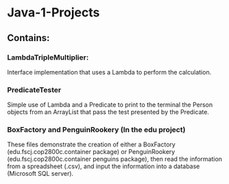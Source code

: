# Java-1-Projects

## Contains:

### LambdaTripleMultiplier: 
Interface implementation that uses a Lambda to perform the calculation.

### PredicateTester
Simple use of Lambda and a Predicate to print to the terminal the Person objects from
an ArrayList that pass the test presented by the Predicate.

### BoxFactory and PenguinRookery (In the edu project)
These files demonstrate the creation of either a BoxFactory (edu.fscj.cop2800c.container package) 
or PenguinRookery (edu.fscj.cop2800c.container penguins package), then read the information from 
a spreadsheet (.csv), and input the information into a database (Microsoft SQL server).
